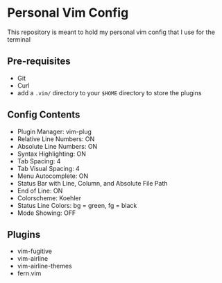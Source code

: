 # Personal Vim Config

This repository is meant to hold my personal vim config that I use for the terminal

## Pre-requisites
- Git
- Curl
- add a `.vim/` directory to your `$HOME` directory to store the plugins

## Config Contents
- Plugin Manager: vim-plug
- Relative Line Numbers: ON
- Absolute Line Numbers: ON
- Syntax Highlighting: ON
- Tab Spacing: 4
- Tab Visual Spacing: 4
- Menu Autocomplete: ON
- Status Bar with Line, Column, and Absolute File Path
- End of Line: ON
- Colorscheme: Koehler
- Status Line Colors: bg = green, fg = black
- Mode Showing: OFF

## Plugins
- vim-fugitive
- vim-airline
- vim-airline-themes
- fern.vim
